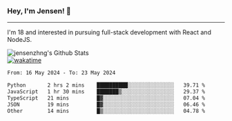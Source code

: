 ### Hey, I'm Jensen! 👋

---

I'm 18 and interested in pursuing full-stack development with React and NodeJS.

![jensenzhng's Github Stats](https://github-readme-stats.vercel.app/api?username=jensenzhng&theme=dark&show_icons=true&count_private=true)
<br />
[![wakatime](https://wakatime.com/badge/user/cbfc263d-3611-4e36-8278-8fad45fe3f62.svg)](https://wakatime.com/@cbfc263d-3611-4e36-8278-8fad45fe3f62)

<!--START_SECTION:waka-->

```txt
From: 16 May 2024 - To: 23 May 2024

Python       2 hrs 2 mins    ██████████░░░░░░░░░░░░░░░   39.71 %
JavaScript   1 hr 30 mins    ███████▒░░░░░░░░░░░░░░░░░   29.37 %
TypeScript   21 mins         █▓░░░░░░░░░░░░░░░░░░░░░░░   07.04 %
JSON         19 mins         █▓░░░░░░░░░░░░░░░░░░░░░░░   06.46 %
Other        14 mins         █▒░░░░░░░░░░░░░░░░░░░░░░░   04.78 %
```

<!--END_SECTION:waka-->
